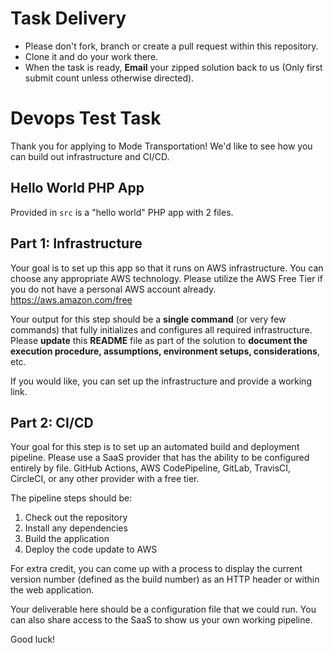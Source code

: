 # Task Delivery
* Please don't fork, branch or create a pull request within this repository. 
* Clone it and do your work there.
* When the task is ready, **Email** your zipped solution back to us (Only first submit count unless otherwise directed).

# Devops Test Task
Thank you for applying to Mode Transportation! We'd like to see how you can build out infrastructure and CI/CD.

## Hello World PHP App
Provided in `src` is a "hello world" PHP app with 2 files.

## Part 1: Infrastructure
Your goal is to set up this app so that it runs on AWS infrastructure. 
You can choose any appropriate AWS technology. Please utilize the AWS Free Tier if you do not have a personal AWS account already. https://aws.amazon.com/free

Your output for this step should be a **single command** (or very few commands) that fully initializes and configures all required infrastructure.
Please **update** this **README** file as part of the solution to **document the execution procedure, assumptions, environment setups, considerations**, etc.

If you would like, you can set up the infrastructure and provide a working link.

## Part 2: CI/CD
Your goal for this step is to set up an automated build and deployment pipeline. Please use a SaaS provider that has
the ability to be configured entirely by file. GitHub Actions, AWS CodePipeline, GitLab, TravisCI, CircleCI, or any other provider with a free tier.

The pipeline steps should be:

1. Check out the repository
2. Install any dependencies
3. Build the application
4. Deploy the code update to AWS

For extra credit, you can come up with a process to display the current version number (defined as the build number)
as an HTTP header or within the web application.

Your deliverable here should be a configuration file that we could run. You can also share access to the SaaS to show us
your own working pipeline.

Good luck!
